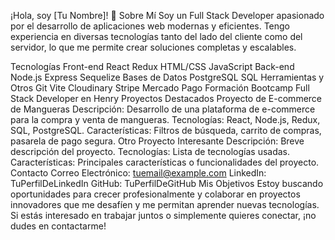¡Hola, soy [Tu Nombre]! 👋
Sobre Mí
Soy un Full Stack Developer apasionado por el desarrollo de aplicaciones web modernas y eficientes. Tengo experiencia en diversas tecnologías tanto del lado del cliente como del servidor, lo que me permite crear soluciones completas y escalables.

Tecnologías
Front-end
React
Redux
HTML/CSS
JavaScript
Back-end
Node.js
Express
Sequelize
Bases de Datos
PostgreSQL
SQL
Herramientas y Otros
Git
Vite
Cloudinary
Stripe
Mercado Pago
Formación
Bootcamp Full Stack Developer en Henry
Proyectos Destacados
Proyecto de E-commerce de Mangueras
Descripción: Desarrollo de una plataforma de e-commerce para la compra y venta de mangueras.
Tecnologías: React, Node.js, Redux, SQL, PostgreSQL.
Características: Filtros de búsqueda, carrito de compras, pasarela de pago segura.
Otro Proyecto Interesante
Descripción: Breve descripción del proyecto.
Tecnologías: Lista de tecnologías usadas.
Características: Principales características o funcionalidades del proyecto.
Contacto
Correo Electrónico: tuemail@example.com
LinkedIn: TuPerfilDeLinkedIn
GitHub: TuPerfilDeGitHub
Mis Objetivos
Estoy buscando oportunidades para crecer profesionalmente y colaborar en proyectos innovadores que me desafíen y me permitan aprender nuevas tecnologías. Si estás interesado en trabajar juntos o simplemente quieres conectar, ¡no dudes en contactarme!

